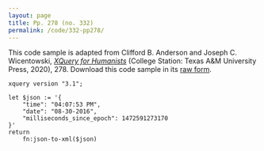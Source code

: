 ```yaml
---
layout: page
title: Pp. 278 (no. 332)
permalink: /code/332-pp278/
---
```


This code sample is adapted from Clifford B. Anderson and Joseph C. Wicentowski, 
[_XQuery for Humanists_](/) (College Station: Texas A&M University Press, 2020), 278. 
Download this code sample in its [raw form](/code/332-pp278/332-pp278.xq).

```xquery
xquery version "3.1";

let $json := '{
    "time": "04:07:53 PM",
    "date": "08-30-2016",
    "milliseconds_since_epoch": 1472591273170
}'
return
    fn:json-to-xml($json)
```  
